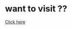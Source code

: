 <h1>want to visit ??</h1>
<a href="https://vermagaur851.github.io/portfolio/" target="_blank">Click here</h1>

